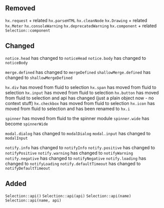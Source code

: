 ## Removed

`hx.request` + related
`hx.parseHTML`
`hx.cleanNode`
`hx.Drawing` + related
`hx.Meter`
`hx.consoleWarning`
`hx.deprecatedWarning`
`hx.component` + related
`Selection::component`

## Changed

`notice.head` has changed to `noticeHead`
`notice.body` has changed to `noticeBody`

`merge.defined` has changed to `mergeDefined`
`shallowMerge.defined` has changed to `shallowMergeDefined`

`hx.div` has moved from fluid to selection
`hx.span` has moved from fluid to selection
`hx.input` has moved from fluid to selection
`hx.button` has moved from fluid to selection and api has changed (just a plain object now - no context stuff)
`hx.checkbox` has moved from fluid to selection
`hx.icon` has moved from fluid to selection and has been renamed to `hx.i`

`spinner` has moved from fluid to the spinner module
`spinner.wide` has become `spinnerWide`

`modal.dialog` has changed to `modalDialog`
`modal.input` has changed to `modalInput`

`notify.info` has changed to `notifyInfo`
`notify.positive` has changed to `notifyPositive`
`notify.warning` has changed to `notifyWarning`
`notify.negative` has changed to `notifyNegative`
`notify.loading` has changed to `notifyLoading`
`notify.defaultTimeout` has changed to `notifyDefaultTimeout`

## Added

`Selection::api()`
`Selection::api(api)`
`Selection::api(name)`
`Selection::api(name, api)`

